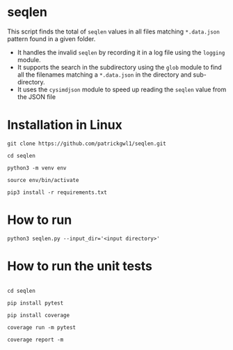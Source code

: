 # seqlen
This script finds the total of `seqlen` values in all files matching `*.data.json` pattern found in a given folder. 

* It handles the invalid `seqlen` by recording it in a log file using the `logging` module. 
* It supports the search in the subdirectory using the `glob` module to find all the filenames matching a `*.data.json` in the directory and sub-directory. 
* It uses the `cysimdjson` module to speed up reading the `seqlen` value from the JSON file

# Installation in Linux 
```
git clone https://github.com/patrickgwl1/seqlen.git

cd seqlen

python3 -m venv env

source env/bin/activate

pip3 install -r requirements.txt

```

# How to run

```
python3 seqlen.py --input_dir='<input directory>'

```

# How to run the unit tests

```

cd seqlen

pip install pytest

pip install coverage

coverage run -m pytest

coverage report -m

```


